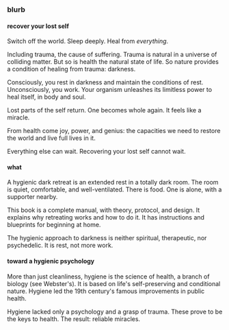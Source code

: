 ### blurb

#### recover your lost self

Switch off the world. Sleep deeply. Heal from _everything_.

Including trauma, the cause of suffering. Trauma is natural in a universe of colliding matter. But so is health the natural state of life. So nature provides a condition of healing from trauma: darkness.

Consciously, you rest in darkness and maintain the conditions of rest. Unconsciously, you work. Your organism unleashes its limitless power to heal itself, in body and soul.

Lost parts of the self return. One becomes whole again. It feels like a miracle.

From health come joy, power, and genius: the capacities we need to restore the world and live full lives in it.

Everything else can wait. Recovering your lost self cannot wait.
 
#### what

A hygienic dark retreat is an extended rest in a totally dark room. The room is quiet, comfortable, and well-ventilated. There is food. One is alone, with a supporter nearby.

This book is a complete manual, with theory, protocol, and design. It explains why retreating works and how to do it. It has instructions and blueprints for beginning at home.

The hygienic approach to darkness is neither spiritual, therapeutic, nor psychedelic. It is rest, not more work.

#### toward a hygienic psychology

More than just cleanliness, hygiene is the science of health, a branch of biology (see Webster's). It is based on life's self-preserving and conditional nature. Hygiene led the 19th century's famous improvements in public health. 

Hygiene lacked only a psychology and a grasp of trauma. These prove to be the keys to health. The result: reliable miracles.


